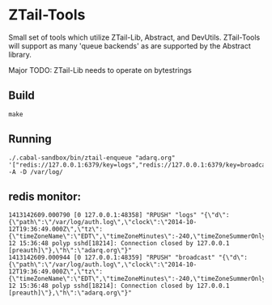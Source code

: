ZTail-Tools
===

Small set of tools which utilize ZTail-Lib, Abstract, and DevUtils. ZTail-Tools will support as many 'queue backends' as are supported by the Abstract library.

Major TODO: ZTail-Lib needs to operate on bytestrings


Build
--

```
make
```

Running
---

```
./.cabal-sandbox/bin/ztail-enqueue "adarq.org" '["redis://127.0.0.1:6379/key=logs","redis://127.0.0.1:6379/key=broadcast"]' -A -D /var/log/
```

redis monitor:
--

```
1413142609.000790 [0 127.0.0.1:48358] "RPUSH" "logs" "{\"d\":{\"path\":\"/var/log/auth.log\",\"clock\":\"2014-10-12T19:36:49.000Z\",\"tz\":{\"timeZoneName\":\"EDT\",\"timeZoneMinutes\":-240,\"timeZoneSummerOnly\":true},\"buf\":\"Oct 12 15:36:48 polyp sshd[18214]: Connection closed by 127.0.0.1 [preauth]\"},\"h\":\"adarq.org\"}"
1413142609.000944 [0 127.0.0.1:48359] "RPUSH" "broadcast" "{\"d\":{\"path\":\"/var/log/auth.log\",\"clock\":\"2014-10-12T19:36:49.000Z\",\"tz\":{\"timeZoneName\":\"EDT\",\"timeZoneMinutes\":-240,\"timeZoneSummerOnly\":true},\"buf\":\"Oct 12 15:36:48 polyp sshd[18214]: Connection closed by 127.0.0.1 [preauth]\"},\"h\":\"adarq.org\"}"
```
